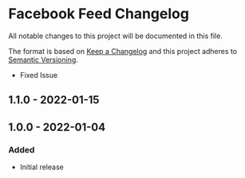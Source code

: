 # Facebook Feed Changelog

All notable changes to this project will be documented in this file.

The format is based on [Keep a Changelog](http://keepachangelog.com/) and this project adheres to [Semantic Versioning](http://semver.org/).


- Fixed Issue
## 1.1.0 - 2022-01-15

## 1.0.0 - 2022-01-04

### Added
- Initial release
